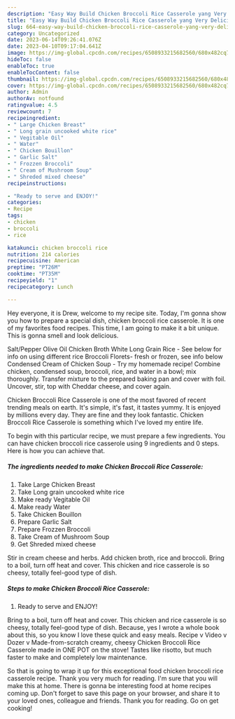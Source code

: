 ```yaml
---
description: "Easy Way Build Chicken Broccoli Rice Casserole yang Very Delicious"
title: "Easy Way Build Chicken Broccoli Rice Casserole yang Very Delicious"
slug: 664-easy-way-build-chicken-broccoli-rice-casserole-yang-very-delicious
category: Uncategorized
date: 2023-06-14T09:26:41.076Z
date: 2023-04-10T09:17:04.641Z
image: https://img-global.cpcdn.com/recipes/6508933215682560/680x482cq70/chicken-broccoli-rice-casserole-recipe-main-photo.jpg
hideToc: false
enableToc: true
enableTocContent: false
thumbnail: https://img-global.cpcdn.com/recipes/6508933215682560/680x482cq70/chicken-broccoli-rice-casserole-recipe-main-photo.jpg
cover: https://img-global.cpcdn.com/recipes/6508933215682560/680x482cq70/chicken-broccoli-rice-casserole-recipe-main-photo.jpg
author: Admin
authorAv: notfound
ratingvalue: 4.5
reviewcount: 7
recipeingredient:
- " Large Chicken Breast"
- " Long grain uncooked white rice"
- " Vegitable Oil"
- " Water"
- " Chicken Bouillon"
- " Garlic Salt"
- " Frozzen Broccoli"
- " Cream of Mushroom Soup"
- " Shreded mixed cheese"
recipeinstructions:

- "Ready to serve and ENJOY!"
categories:
- Recipe
tags:
- chicken
- broccoli
- rice

katakunci: chicken broccoli rice 
nutrition: 214 calories
recipecuisine: American
preptime: "PT26M"
cooktime: "PT35M"
recipeyield: "1"
recipecategory: Lunch

---
```



Hey everyone, it is Drew, welcome to my recipe site. Today, I'm gonna show you how to prepare a special dish, chicken broccoli rice casserole. It is one of my favorites food recipes. This time, I am going to make it a bit unique. This is gonna smell and look delicious.

Salt/Pepper Olive Oil Chicken Broth White Long Grain Rice - See below for info on using different rice Broccoli Florets- fresh or frozen, see info below Condensed Cream of Chicken Soup - Try my homemade recipe! Combine chicken, condensed soup, broccoli, rice, and water in a bowl; mix thoroughly. Transfer mixture to the prepared baking pan and cover with foil. Uncover, stir, top with Cheddar cheese, and cover again.

Chicken Broccoli Rice Casserole is one of the most favored of recent trending meals on earth. It's simple, it's fast, it tastes yummy. It is enjoyed by millions every day. They are fine and they look fantastic. Chicken Broccoli Rice Casserole is something which I've loved my entire life.


To begin with this particular recipe, we must prepare a few ingredients. You can have chicken broccoli rice casserole using 9 ingredients and 0 steps. Here is how you can achieve that.

<!--inarticleads1-->

##### The ingredients needed to make Chicken Broccoli Rice Casserole:

1. Take  Large Chicken Breast
1. Take  Long grain uncooked white rice
1. Make ready  Vegitable Oil
1. Make ready  Water
1. Take  Chicken Bouillon
1. Prepare  Garlic Salt
1. Prepare  Frozzen Broccoli
1. Take  Cream of Mushroom Soup
1. Get  Shreded mixed cheese


Stir in cream cheese and herbs. Add chicken broth, rice and broccoli. Bring to a boil, turn off heat and cover. This chicken and rice casserole is so cheesy, totally feel-good type of dish. 

<!--inarticleads2-->

##### Steps to make Chicken Broccoli Rice Casserole:


1. Ready to serve and ENJOY!

Bring to a boil, turn off heat and cover. This chicken and rice casserole is so cheesy, totally feel-good type of dish. Because, yes I wrote a whole book about this, so you know I love these quick and easy meals. Recipe v Video v Dozer v Made-from-scratch creamy, cheesy Chicken Broccoli Rice Casserole made in ONE POT on the stove! Tastes like risotto, but much faster to make and completely low maintenance. 

So that is going to wrap it up for this exceptional food chicken broccoli rice casserole recipe. Thank you very much for reading. I'm sure that you will make this at home. There is gonna be interesting food at home recipes coming up. Don't forget to save this page on your browser, and share it to your loved ones, colleague and friends. Thank you for reading. Go on get cooking!
